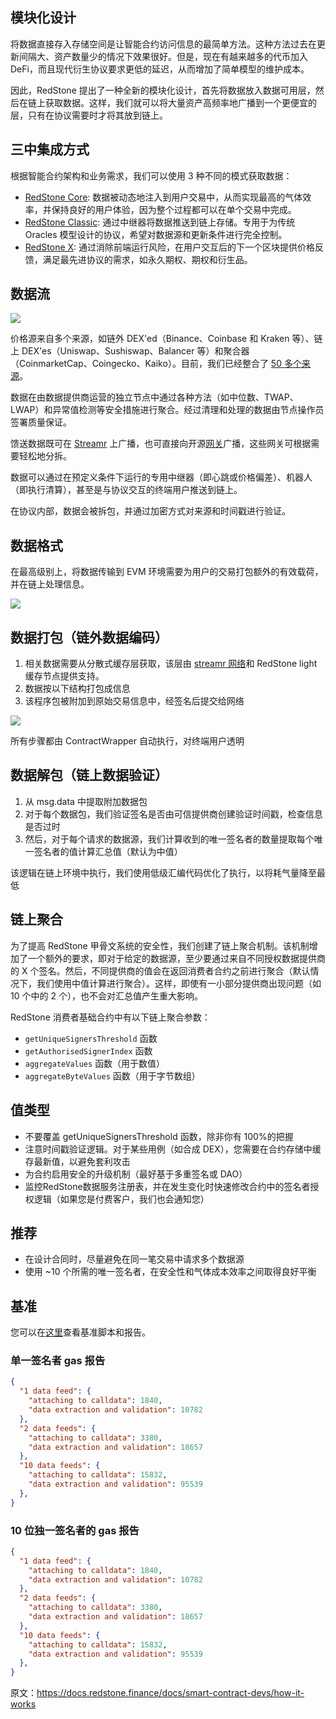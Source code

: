 
## 模块化设计

将数据直接存入存储空间是让智能合约访问信息的最简单方法。这种方法过去在更新间隔大、资产数量少的情况下效果很好。但是，现在有越来越多的代币加入 DeFi，而且现代衍生协议要求更低的延迟，从而增加了简单模型的维护成本。

因此，RedStone 提出了一种全新的模块化设计，首先将数据放入数据可用层，然后在链上获取数据。这样，我们就可以将大量资产高频率地广播到一个更便宜的层，只有在协议需要时才将其放到链上。


## 三中集成方式

根据智能合约架构和业务需求，我们可以使用 3 种不同的模式获取数据：

- [RedStone Core](https://docs.redstone.finance/docs/smart-contract-devs/how-it-works#:~:text=3%20different%20models%3A-,RedStone%20Core,-%2C%20data%20is%20dynamically): 数据被动态地注入到用户交易中，从而实现最高的气体效率，并保持良好的用户体验，因为整个过程都可以在单个交易中完成。
- [RedStone Classic](https://docs.redstone.finance/docs/smart-contract-devs/get-started/redstone-classic): 通过中继器将数据推送到链上存储。专用于为传统 Oracles 模型设计的协议，希望对数据源和更新条件进行完全控制。
- [RedStone X](https://docs.redstone.finance/docs/smart-contract-devs/get-started/redstone-classic): 通过消除前端运行风险，在用户交互后的下一个区块提供价格反馈，满足最先进协议的需求，如永久期权、期权和衍生品。


## 数据流

![](https://docs.redstone.finance/img/architecture.png)

价格源来自多个来源，如链外 DEX'ed（Binance、Coinbase 和 Kraken 等）、链上 DEX'es（Uniswap、Sushiswap、Balancer 等）和聚合器（CoinmarketCap、Coingecko、Kaiko）。目前，我们已经整合了 [50 多个来源](https://app.redstone.finance/#/app/sources)。

数据在由数据提供商运营的独立节点中通过各种方法（如中位数、TWAP、LWAP）和异常值检测等安全措施进行聚合。经过清理和处理的数据由节点操作员签署质量保证。

馈送数据既可在 [Streamr](https://streamr.network/) 上广播，也可直接向开源[网关](https://github.com/redstone-finance/redstone-oracles-monorepo/tree/main/packages/cache-service)广播，这些网关可根据需要轻松地分拆。

数据可以通过在预定义条件下运行的专用中继器（即心跳或价格偏差）、机器人（即执行清算），甚至是与协议交互的终端用户推送到链上。

在协议内部，数据会被拆包，并通过加密方式对来源和时间戳进行验证。

## 数据格式

在最高级别上，将数据传输到 EVM 环境需要为用户的交易打包额外的有效载荷，并在链上处理信息。

![](https://raw.githubusercontent.com/redstone-finance/redstone-docs/main/static/img/redstone-tx-wrapping.png)



## 数据打包（链外数据编码）

1. 相关数据需要从分散式缓存层获取，该层由 [streamr 网络](https://docs.redstone.finance/docs/smart-contract-devs/get-started/redstone-classic)和 RedStone light 缓存节点提供支持。
2. 数据按以下结构打包成信息
3. 该程序包被附加到原始交易信息中，经签名后提交给网络

![](https://docs.redstone.finance/img/payload.png)

所有步骤都由 ContractWrapper 自动执行，对终端用户透明


## 数据解包（链上数据验证）

1. 从 msg.data 中提取附加数据包
2. 对于每个数据包，我们验证签名是否由可信提供商创建验证时间戳，检查信息是否过时
3. 然后，对于每个请求的数据源，我们计算收到的唯一签名者的数量提取每个唯一签名者的值计算汇总值（默认为中值）

该逻辑在链上环境中执行，我们使用低级汇编代码优化了执行，以将耗气量降至最低


## 链上聚合

为了提高 RedStone 甲骨文系统的安全性，我们创建了链上聚合机制。该机制增加了一个额外的要求，即对于给定的数据源，至少要通过来自不同授权数据提供商的 X 个签名。然后，不同提供商的值会在返回消费者合约之前进行聚合（默认情况下，我们使用中值计算进行聚合）。这样，即使有一小部分提供商出现问题（如 10 个中的 2 个），也不会对汇总值产生重大影响。

RedStone 消费者基础合约中有以下链上聚合参数：

- `getUniqueSignersThreshold` 函数
- `getAuthorisedSignerIndex` 函数
- `aggregateValues` 函数（用于数值）
- `aggregateByteValues` 函数（用于字节数组）


## 值类型

- 不要覆盖 getUniqueSignersThreshold 函数，除非你有 100%的把握
- 注意时间戳验证逻辑。对于某些用例（如合成 DEX），您需要在合约存储中缓存最新值，以避免套利攻击
- 为合约启用安全的升级机制（最好基于多重签名或 DAO）
- 监控RedStone数据服务注册表，并在发生变化时快速修改合约中的签名者授权逻辑（如果您是付费客户，我们也会通知您）


## 推荐

- 在设计合同时，尽量避免在同一笔交易中请求多个数据源
- 使用 ~10 个所需的唯一签名者，在安全性和气体成本效率之间取得良好平衡


## 基准

您可以在[这里](https://github.com/redstone-finance/redstone-oracles-monorepo/tree/main/packages/evm-connector/benchmarks)查看基准脚本和报告。

### 单一签名者 gas 报告

```json
{
  "1 data feed": {
    "attaching to calldata": 1840,
    "data extraction and validation": 10782
  },
  "2 data feeds": {
    "attaching to calldata": 3380,
    "data extraction and validation": 18657
  },
  "10 data feeds": {
    "attaching to calldata": 15832,
    "data extraction and validation": 95539
  },
}
```

### 10 位独一签名者的 gas 报告


```json
{
  "1 data feed": {
    "attaching to calldata": 1840,
    "data extraction and validation": 10782
  },
  "2 data feeds": {
    "attaching to calldata": 3380,
    "data extraction and validation": 18657
  },
  "10 data feeds": {
    "attaching to calldata": 15832,
    "data extraction and validation": 95539
  },
}
```

原文：https://docs.redstone.finance/docs/smart-contract-devs/how-it-works
